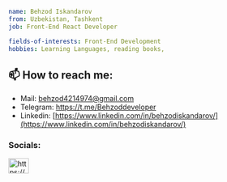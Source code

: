 ```yaml
name: Behzod Iskandarov
from: Uzbekistan, Tashkent
job: Front-End React Developer

fields-of-interests: Front-End Development
hobbies: Learning Languages, reading books,
```

## 📫 How to reach me: 
* Mail: behzod4214974@gmail.com
* Telegram: https://t.me/Behzoddeveloper
* Linkedin: [https://www.linkedin.com/in/behzodiskandarov/](https://www.linkedin.com/in/behzodiskandarov/)

<h3 align="left">Socials:</h3>
<p align="left">
<a href="https://www.linkedin.com/in/behzodiskandarov/" target="blank"><img align="center" src="https://raw.githubusercontent.com/rahuldkjain/github-profile-readme-generator/master/src/images/icons/Social/linked-in-alt.svg" alt="https://www.linkedin.com/in/behzodiskandarov/" height="30" width="40" /></a>
</p>

